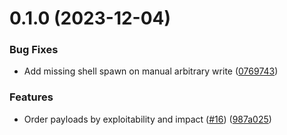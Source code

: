 # 0.1.0 (2023-12-04)


### Bug Fixes

* Add missing shell spawn on manual arbitrary write ([0769743](https://github.com/Frissi0n/GTFONow/commit/07697435fafe220f88f94008e5871ab4648e79a2))


### Features

* Order payloads by exploitability and impact ([#16](https://github.com/Frissi0n/GTFONow/issues/16)) ([987a025](https://github.com/Frissi0n/GTFONow/commit/987a0257e595787e46c4e3d32f9bbcfef34f4a6a))




